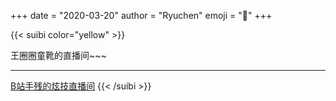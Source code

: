 +++
date = "2020-03-20"
author = "Ryuchen"
emoji = ":ghost:"
+++

{{< suibi color="yellow" >}}
    <p>王圈圈童靴的直播间~~~</p>
    <hr/>
    <a href="https://live.bilibili.com/10584132">B站手残的炫技直播间</a>
{{< /suibi >}}